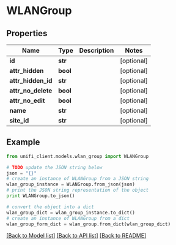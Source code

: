 # WLANGroup


## Properties

Name | Type | Description | Notes
------------ | ------------- | ------------- | -------------
**id** | **str** |  | [optional] 
**attr_hidden** | **bool** |  | [optional] 
**attr_hidden_id** | **str** |  | [optional] 
**attr_no_delete** | **bool** |  | [optional] 
**attr_no_edit** | **bool** |  | [optional] 
**name** | **str** |  | [optional] 
**site_id** | **str** |  | [optional] 

## Example

```python
from unifi_client.models.wlan_group import WLANGroup

# TODO update the JSON string below
json = "{}"
# create an instance of WLANGroup from a JSON string
wlan_group_instance = WLANGroup.from_json(json)
# print the JSON string representation of the object
print WLANGroup.to_json()

# convert the object into a dict
wlan_group_dict = wlan_group_instance.to_dict()
# create an instance of WLANGroup from a dict
wlan_group_form_dict = wlan_group.from_dict(wlan_group_dict)
```
[[Back to Model list]](../README.md#documentation-for-models) [[Back to API list]](../README.md#documentation-for-api-endpoints) [[Back to README]](../README.md)


